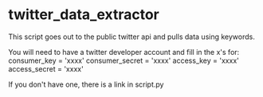# twitter_data_extractor
This script goes out to the public twitter api and pulls data using keywords.

You will need to have a twitter developer account and fill in the x's for:
  consumer_key = 'xxxx'
  consumer_secret = 'xxxx'
  access_key = 'xxxx'
  access_secret = 'xxxx'
  
If you don't have one, there is a link in script.py
